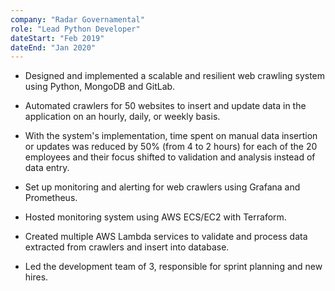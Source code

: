 ```yaml
---
company: "Radar Governamental"
role: "Lead Python Developer"
dateStart: "Feb 2019"
dateEnd: "Jan 2020"
---
```


- Designed and implemented a scalable and resilient web crawling system using
  Python, MongoDB and GitLab.

- Automated crawlers for 50 websites to insert and update data in the
  application on an hourly, daily, or weekly basis.

- With the system's implementation, time spent on manual data insertion or
  updates was reduced by 50% (from 4 to 2 hours) for each of the 20 employees
  and their focus shifted to validation and analysis instead of data entry.

- Set up monitoring and alerting for web crawlers using Grafana and Prometheus.

- Hosted monitoring system using AWS ECS/EC2 with Terraform.

- Created multiple AWS Lambda services to validate and process data extracted
  from crawlers and insert into database.

- Led the development team of 3, responsible for sprint planning and new hires.
